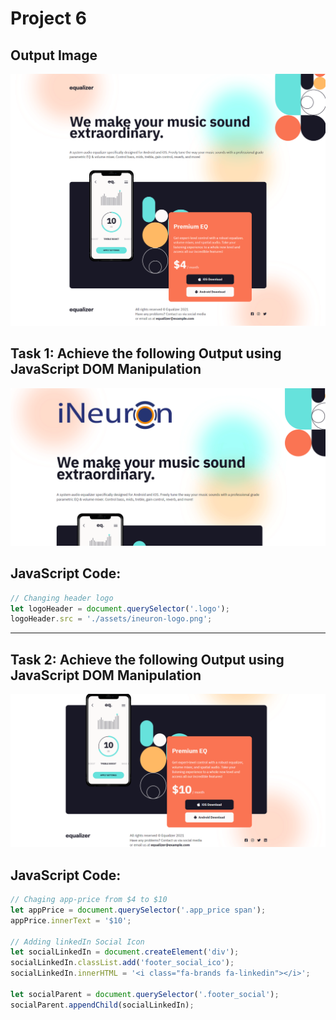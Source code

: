 # Project 6

## Output Image

![Original Output Image](./original%20output%20image.png)

## Task 1: Achieve the following Output using JavaScript DOM Manipulation

![Task 1 Image](./Output/DOM%20P3%20SS-1.png)

## JavaScript Code:

```js
// Changing header logo
let logoHeader = document.querySelector('.logo');
logoHeader.src = './assets/ineuron-logo.png';
```

---

## Task 2: Achieve the following Output using JavaScript DOM Manipulation

![Task 2 Image](./Output/DOM%20P3%20SS-2.png)

## JavaScript Code:

```js
// Chaging app-price from $4 to $10
let appPrice = document.querySelector('.app_price span');
appPrice.innerText = '$10';

// Adding linkedIn Social Icon
let socialLinkedIn = document.createElement('div');
socialLinkedIn.classList.add('footer_social_ico');
socialLinkedIn.innerHTML = '<i class="fa-brands fa-linkedin"></i>';

let socialParent = document.querySelector('.footer_social');
socialParent.appendChild(socialLinkedIn);
```
